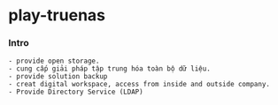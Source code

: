 # play-truenas
### Intro
    - provide open storage.
    - cung cấp giải pháp tập trung hóa toàn bộ dữ liệu.
    - provide solution backup
    - creat digital workspace, access from inside and outside company.
    - Provide Directory Service (LDAP)
